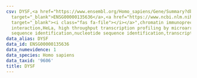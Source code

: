 ```yaml
---
csv: DYSF,<a href="https://www.ensembl.org/Homo_sapiens/Gene/Summary?db=core;g=ENSG00000135636"
  target="_blank">ENSG00000135636</a>,<a href="https://www.ncbi.nlm.nih.gov/pubmed/17216044"
  target="_blank"><i class="fas fa-file"></i></a>",chromatin immunoprecipitation assay,direct
  interaction,HeLa, high throughput transcription profiling by microarray,nucleotide
  sequence identification,nucleotide sequence identification,transcriptional regulation,
data_alias: DYSF
data_id: ENSG00000135636
data_numevidence: 1
data_species: Homo sapiens
data_taxid: '9606'
title: DYSF
---
```

